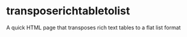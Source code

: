 # transposerichtabletolist
A quick HTML page that transposes rich text tables to a flat list format
